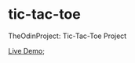 # tic-tac-toe
TheOdinProject: Tic-Tac-Toe Project

[Live Demo](https://yehoki.github.io/tic-tac-toe/);